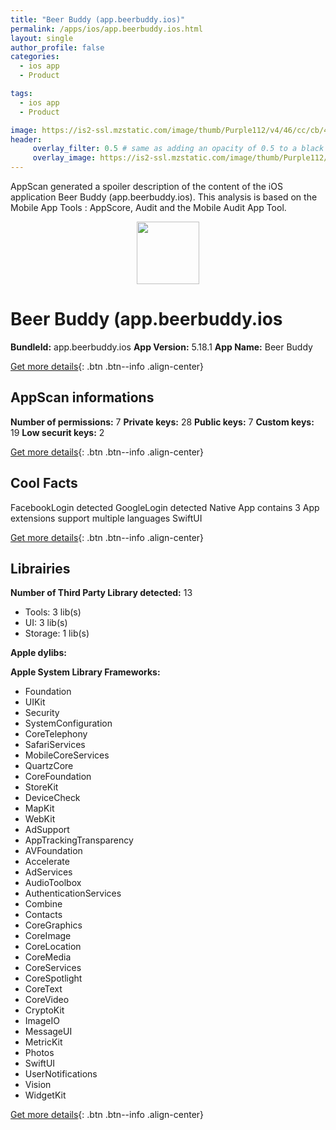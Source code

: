 ```yaml
---
title: "Beer Buddy (app.beerbuddy.ios)"
permalink: /apps/ios/app.beerbuddy.ios.html
layout: single
author_profile: false
categories: 
  - ios app 
  - Product 

tags: 
  - ios app 
  - Product 

image: https://is2-ssl.mzstatic.com/image/thumb/Purple112/v4/46/cc/cb/46cccb37-26f4-05fb-79ef-18c1a4dffb70/AppIcon-0-1x_U007emarketing-0-6-0-sRGB-85-220.png/512x512bb.jpg
header: 
     overlay_filter: 0.5 # same as adding an opacity of 0.5 to a black background
     overlay_image: https://is2-ssl.mzstatic.com/image/thumb/Purple112/v4/46/cc/cb/46cccb37-26f4-05fb-79ef-18c1a4dffb70/AppIcon-0-1x_U007emarketing-0-6-0-sRGB-85-220.png/512x512bb.jpg
---
```

AppScan generated a spoiler description of the content of the iOS application Beer Buddy (app.beerbuddy.ios). This analysis is based on the Mobile App Tools : AppScore, Audit and the Mobile Audit App Tool.

  
  
<div style="text-align: center;"><img src="https://is2-ssl.mzstatic.com/image/thumb/Purple112/v4/46/cc/cb/46cccb37-26f4-05fb-79ef-18c1a4dffb70/AppIcon-0-1x_U007emarketing-0-6-0-sRGB-85-220.png/512x512bb.jpg" width="100" height="100"></div>  
  
# Beer Buddy (app.beerbuddy.ios

**BundleId:** app.beerbuddy.ios
**App Version:** 5.18.1
**App Name:** Beer Buddy


[Get more details](/pricing.html){: .btn .btn--info .align-center}  
  
## AppScan informations 

**Number of permissions:** 7
**Private keys:** 28
**Public keys:** 7
**Custom keys:** 19
**Low securit keys:** 2
  
[Get more details](/pricing.html){: .btn .btn--info .align-center}

## Cool Facts

FacebookLogin detected
GoogleLogin detected
Native App
contains 3 App extensions
support multiple languages
SwiftUI
  
[Get more details](/pricing.html){: .btn .btn--info .align-center}

## Librairies 
**Number of Third Party Library detected:** 13
- Tools: 3 lib(s)
- UI: 3 lib(s)
- Storage: 1 lib(s)

**Apple dylibs:**


**Apple System Library Frameworks:**
- Foundation
- UIKit
- Security
- SystemConfiguration
- CoreTelephony
- SafariServices
- MobileCoreServices
- QuartzCore
- CoreFoundation
- StoreKit
- DeviceCheck
- MapKit
- WebKit
- AdSupport
- AppTrackingTransparency
- AVFoundation
- Accelerate
- AdServices
- AudioToolbox
- AuthenticationServices
- Combine
- Contacts
- CoreGraphics
- CoreImage
- CoreLocation
- CoreMedia
- CoreServices
- CoreSpotlight
- CoreText
- CoreVideo
- CryptoKit
- ImageIO
- MessageUI
- MetricKit
- Photos
- SwiftUI
- UserNotifications
- Vision
- WidgetKit


  
[Get more details](/pricing.html){: .btn .btn--info .align-center}

